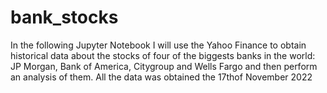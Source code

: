 # bank_stocks

In the following Jupyter Notebook I will use the Yahoo Finance to obtain historical data about the stocks of four of the biggests banks in the world: JP Morgan, Bank of America, Citygroup and Wells Fargo  and then perform an analysis of them. All the data was obtained the 17thof November 2022

